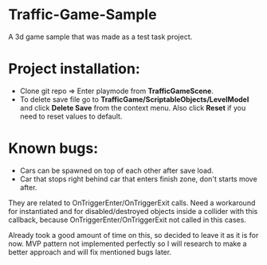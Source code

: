 # Traffic-Game-Sample
A 3d game sample that was made as a test task project.

# Project installation:
- Clone git repo => Enter playmode from **TrafficGameScene**.
- To delete save file go to **TrafficGame/ScriptableObjects/LevelModel** and click **Delete Save** from the context menu. Also click **Reset** if you need to reset values to default.

# Known bugs:
- Cars can be spawned on top of each other after save load.
- Car that stops right behind car that enters finish zone, don't starts move after.

They are related to OnTriggerEnter/OnTriggerExit calls. Need a workaround for instantiated and for disabled/destroyed objects inside a collider with this callback, because OnTriggerEnter/OnTriggerExit not called in this cases.

Already took a good amount of time on this, so decided to leave it as it is for now. 
MVP pattern not implemented perfectly so I will research to make a better approach and
will fix mentioned bugs later.
